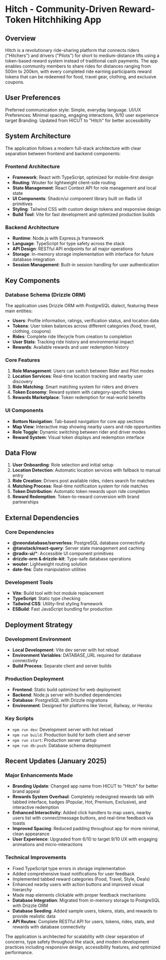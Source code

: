 # Hitch - Community-Driven Reward-Token Hitchhiking App

## Overview

Hitch is a revolutionary ride-sharing platform that connects riders ("Hitchers") and drivers ("Pilots") for short to medium-distance lifts using a token-based reward system instead of traditional cash payments. The app enables community members to share rides for distances ranging from 500m to 200km, with every completed ride earning participants reward tokens that can be redeemed for food, travel gear, clothing, and exclusive coupons.

## User Preferences

Preferred communication style: Simple, everyday language.
UI/UX Preferences: Minimal spacing, engaging interactions, 9/10 user experience target
Branding: Updated from HICUT to "Hitch" for better accessibility

## System Architecture

The application follows a modern full-stack architecture with clear separation between frontend and backend components:

### Frontend Architecture
- **Framework**: React with TypeScript, optimized for mobile-first design
- **Routing**: Wouter for lightweight client-side routing
- **State Management**: React Context API for role management and local state
- **UI Components**: Shadcn/ui component library built on Radix UI primitives
- **Styling**: Tailwind CSS with custom design tokens and responsive design
- **Build Tool**: Vite for fast development and optimized production builds

### Backend Architecture
- **Runtime**: Node.js with Express.js framework
- **Language**: TypeScript for type safety across the stack
- **API Design**: RESTful API endpoints for all major operations
- **Storage**: In-memory storage implementation with interface for future database integration
- **Session Management**: Built-in session handling for user authentication

## Key Components

### Database Schema (Drizzle ORM)
The application uses Drizzle ORM with PostgreSQL dialect, featuring these main entities:
- **Users**: Profile information, ratings, verification status, and location data
- **Tokens**: User token balances across different categories (food, travel, clothing, coupons)
- **Rides**: Complete ride lifecycle from creation to completion
- **User Stats**: Tracking ride history and environmental impact
- **Rewards**: Available rewards and user redemption history

### Core Features
1. **Role Management**: Users can switch between Rider and Pilot modes
2. **Location Services**: Real-time location tracking and nearby user discovery
3. **Ride Matching**: Smart matching system for riders and drivers
4. **Token Economy**: Reward system with category-specific tokens
5. **Rewards Marketplace**: Token redemption for real-world benefits

### UI Components
- **Bottom Navigation**: Tab-based navigation for core app sections
- **Map View**: Interactive map showing nearby users and ride opportunities
- **Role Toggle**: Dynamic switching between rider and driver modes
- **Reward System**: Visual token displays and redemption interface

## Data Flow

1. **User Onboarding**: Role selection and initial setup
2. **Location Detection**: Automatic location services with fallback to manual entry
3. **Ride Creation**: Drivers post available rides, riders search for matches
4. **Matching Process**: Real-time notification system for ride matches
5. **Token Distribution**: Automatic token rewards upon ride completion
6. **Reward Redemption**: Token-to-reward conversion with brand partnerships

## External Dependencies

### Core Dependencies
- **@neondatabase/serverless**: PostgreSQL database connectivity
- **@tanstack/react-query**: Server state management and caching
- **@radix-ui/***: Accessible UI component primitives
- **drizzle-orm & drizzle-kit**: Type-safe database operations
- **wouter**: Lightweight routing solution
- **date-fns**: Date manipulation utilities

### Development Tools
- **Vite**: Build tool with hot module replacement
- **TypeScript**: Static type checking
- **Tailwind CSS**: Utility-first styling framework
- **ESBuild**: Fast JavaScript bundling for production

## Deployment Strategy

### Development Environment
- **Local Development**: Vite dev server with hot reload
- **Environment Variables**: DATABASE_URL required for database connectivity
- **Build Process**: Separate client and server builds

### Production Deployment
- **Frontend**: Static build optimized for web deployment
- **Backend**: Node.js server with bundled dependencies
- **Database**: PostgreSQL with Drizzle migrations
- **Environment**: Designed for platforms like Vercel, Railway, or Heroku

### Key Scripts
- `npm run dev`: Development server with hot reload
- `npm run build`: Production build for both client and server
- `npm run start`: Production server startup
- `npm run db:push`: Database schema deployment

## Recent Updates (January 2025)

### Major Enhancements Made
- **Branding Update**: Changed app name from HICUT to "Hitch" for better brand appeal
- **Rewards System Overhaul**: Completely redesigned rewards tab with tabbed interface, badges (Popular, Hot, Premium, Exclusive), and interactive redemption
- **Enhanced Interactivity**: Added click handlers to map users, nearby users list with connect/message buttons, and real-time feedback via toasts
- **Improved Spacing**: Reduced padding throughout app for more minimal, clean appearance
- **User Experience**: Upgraded from 6/10 to target 9/10 UX with engaging animations and micro-interactions

### Technical Improvements
- Fixed TypeScript type errors in storage implementation
- Added comprehensive toast notifications for user feedback
- Implemented tabbed reward categories (Food, Travel, Style, Deals)
- Enhanced nearby users with action buttons and improved visual hierarchy
- Made map elements clickable with proper feedback mechanisms
- **Database Integration**: Migrated from in-memory storage to PostgreSQL with Drizzle ORM
- **Database Seeding**: Added sample users, tokens, stats, and rewards to provide realistic data
- **API Routes**: Complete RESTful API for users, tokens, rides, stats, and rewards with database connectivity

The application is architected for scalability with clear separation of concerns, type safety throughout the stack, and modern development practices including responsive design, accessibility features, and optimized performance.